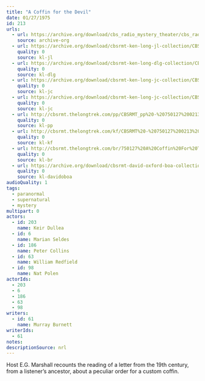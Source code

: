 ```yaml
---
title: "A Coffin for the Devil"
date: 01/27/1975
id: 213
urls: 
  - url: https://archive.org/download/cbs_radio_mystery_theater/cbs_radio_mystery_theater-0201-0250.zip/cbs_radio_mystery_theater-0201-0250%2Fcbsrmt_0213_a_coffin_for_the_devil.mp3
    source: archive-org
  - url: https://archive.org/download/cbsrmt-ken-long-jl-collection/CBSRMT - 750127 0213 A Coffin For The Devil_jl.mp3
    quality: 0
    source: kl-jl
  - url: https://archive.org/download/cbsrmt-ken-long-dlg-collection/CBSRMT - 750127 0213 A Coffin for the Devil.mp3
    quality: 0
    source: kl-dlg
  - url: https://archive.org/download/cbsrmt-ken-long-jc-collection/CBSRMT - 750127 0213 Coffin For The Devil vbr kb_jc.mp3
    quality: 0
    source: kl-jc
  - url: https://archive.org/download/cbsrmt-ken-long-jc-collection/CBSRMT - 750127 0213 Coffin for the Devil vbr fb2_jc.mp3
    quality: 0
    source: kl-jc
  - url: http://cbsrmt.thelongtrek.com/pp/CBSRMT_pp%20-%20750127%200213%20A%20Coffin%20for%20the%20Devil.mp3
    quality: 0
    source: kl-pp
  - url: http://cbsrmt.thelongtrek.com/kf/CBSRMT%20-%20750127%200213%20A%20Coffin%20For%20The%20Devil_kf.mp3
    quality: 0
    source: kl-kf
  - url: http://cbsrmt.thelongtrek.com/br/750127%20A%20Coffin%20For%20The%20Devil%20-%20WOR.mp3
    quality: 0
    source: kl-br
  - url: https://archive.org/download/cbsrmt-david-oxford-boa-collection/CBSRMT-750127-0213-A-Coffin-For-The-Devil-(64-44)_kf-{BoA}.mp3
    quality: 0
    source: kl-davidoboa
audioQuality: 1
tags: 
  - paranormal
  - supernatural
  - mystery
multipart: 0
actors:  
  - id: 203
    name: Keir Dullea  
  - id: 6
    name: Marian Seldes  
  - id: 186
    name: Peter Collins  
  - id: 63
    name: William Redfield  
  - id: 98
    name: Nat Polen
actorIds:  
  - 203  
  - 6  
  - 186  
  - 63  
  - 98
writers:  
  - id: 61
    name: Murray Burnett
writerIds:  
  - 61
notes: 
descriptionSource: nrl
---
```

Host E.G. Marshall recounts the reading of a letter from the 19th century, from a listener’s ancestor, about a peculiar order for a custom coffin.